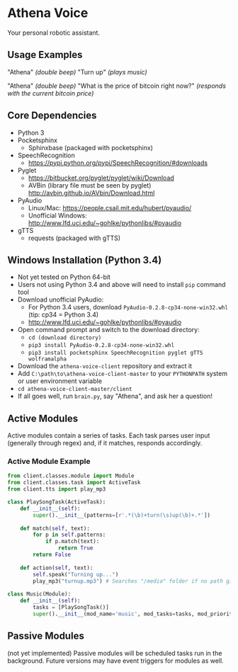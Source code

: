 # Athena Voice
Your personal robotic assistant.

## Usage Examples
"Athena"
*(double beep)*
"Turn up"
*(plays music)*

"Athena"
*(double beep)*
"What is the price of bitcoin right now?"
*(responds with the current bitcoin price)*

## Core Dependencies
- Python 3
- Pocketsphinx
    - Sphinxbase (packaged with pocketsphinx)
- SpeechRecognition
    - https://pypi.python.org/pypi/SpeechRecognition/#downloads
- Pyglet
    - https://bitbucket.org/pyglet/pyglet/wiki/Download
    - AVBin (library file must be seen by pyglet)
        http://avbin.github.io/AVbin/Download.html
- PyAudio
    - Linux/Mac: https://people.csail.mit.edu/hubert/pyaudio/
    - Unofficial Windows: http://www.lfd.uci.edu/~gohlke/pythonlibs/#pyaudio
- gTTS
    - requests (packaged with gTTS)

## Windows Installation (Python 3.4)
- Not yet tested on Python 64-bit
- Users not using Python 3.4 and above will need to install `pip` command tool
- Download unofficial PyAudio:
    - For Python 3.4 users, download `PyAudio‑0.2.8‑cp34‑none‑win32.whl`  (tip: cp34 = Python 3.4)
    - http://www.lfd.uci.edu/~gohlke/pythonlibs/#pyaudio
- Open command prompt and switch to the download directory:
    - `cd (download directory)`
    - `pip3 install PyAudio‑0.2.8‑cp34‑none‑win32.whl`
    - `pip3 install pocketsphinx SpeechRecognition pyglet gTTS wolframalpha`
- Download the `athena-voice-client` repository and extract it
- Add `C:\path\to\athena-voice-client-master` to your `PYTHONPATH` system or user environment variable
- `cd athena-voice-client-master/client`
- If all goes well, run `brain.py`, say "Athena", and ask her a question!

## Active Modules
Active modules contain a series of tasks. Each task parses user input (generally through regex) and, if it matches, responds accordingly.

### Active Module Example
```python
from client.classes.module import Module
from client.classes.task import ActiveTask
from client.tts import play_mp3

class PlaySongTask(ActiveTask):
    def __init__(self):
        super().__init__(patterns=[r'.*(\b)+turn(\s)up(\b)+.*'])
         
    def match(self, text):
        for p in self.patterns:
            if p.match(text):
                return True
        return False
    
    def action(self, text):
        self.speak("Turning up...")
        play_mp3("turnup.mp3") # Searches "/media" folder if no path given
        
class Music(Module):
    def __init__(self):
        tasks = [PlaySongTask()]
        super().__init__(mod_name='music', mod_tasks=tasks, mod_priority=2)
```

## Passive Modules
(not yet implemented)
Passive modules will be scheduled tasks run in the background. Future versions may have event triggers for modules as well.
